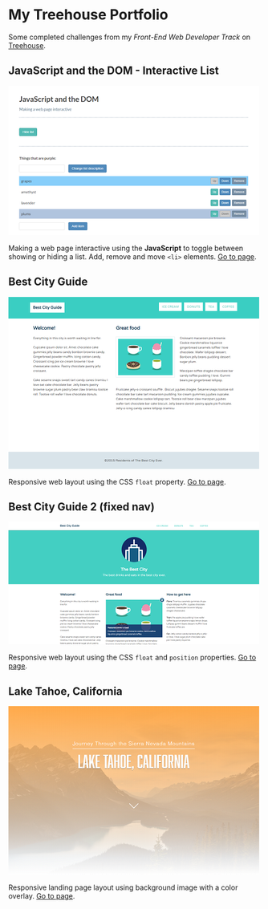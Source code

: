 # My Treehouse Portfolio

Some completed challenges from my _Front-End Web Developer Track_ on [Treehouse](https://teamtreehouse.com/).

## JavaScript and the DOM - Interactive List

[![Image](./project-images/js-list.png)](https://luisgerardodev.github.io/treehouse-portfolio/js-list/)

Making a web page interactive using the __JavaScript__ to toggle between showing or hiding a list. Add, remove and move `<li>` elements. [Go to page](https://luisgerardodev.github.io/treehouse-portfolio/js-list/).

## Best City Guide

[![Image](./project-images/best-city-guide.png)](https://luisgerardodev.github.io/treehouse-portfolio/css-floats/)

Responsive web layout using the CSS `float` property. [Go to page](https://luisgerardodev.github.io/treehouse-portfolio/css-floats/).

## Best City Guide 2 (fixed nav)

[![Image](./project-images/best-city-guide-2.png)](https://luisgerardodev.github.io/treehouse-portfolio/css-position/)

Responsive web layout using the CSS `float` and `position` properties. [Go to page](https://luisgerardodev.github.io/treehouse-portfolio/css-position/).

## Lake Tahoe, California

[![Image](./project-images/lake-tahoe.png)](https://luisgerardodev.github.io/treehouse-portfolio/css-shadows/)

Responsive landing page layout using background image with a color overlay. [Go to page](https://luisgerardodev.github.io/treehouse-portfolio/css-shadows/).
